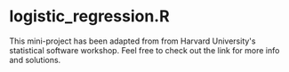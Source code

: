# logistic_regression.R
This mini-project has been adapted from from Harvard University's statistical software workshop. Feel free to check out the link for more info and solutions.
